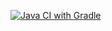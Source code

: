 [![Java CI with Gradle](https://github.com/Aijamal94/DeliveryCard/actions/workflows/gradle.yml/badge.svg)](https://github.com/Aijamal94/DeliveryCard/actions/workflows/gradle.yml)
